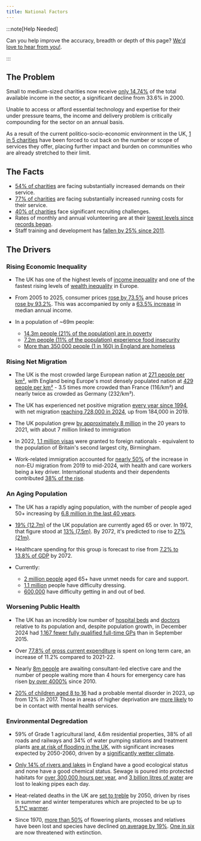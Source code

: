 ```yaml
---
title: National Factors
---
```


:::note[Help Needed]

Can you help improve the accuracy, breadth or depth of this page? [We'd love to hear from you!](../../overview/help).

:::

## The Problem

Small to medium-sized charities now receive [only 14.74%][2] of the total available income in the sector, a significant decline from 33.6% in 2000.

Unable to access or afford essential technology and expertise for their under pressure teams, the income and delivery problem is critically compounding for the sector on an annual basis.

As a result of the current politico-socio-economic environment in the UK, [1 in 5 charities][1] have been forced to cut back on the number or scope of services they offer, placing further impact and burden on communities who are already stretched to their limit.

## The Facts
* [54% of charities][3] are facing substantially increased demands on their service.
* [77% of charities][4] are facing substantially increased running costs for their service.
* [40% of charities][1] face significant recruiting challenges.
* Rates of monthly and annual volunteering are at their [lowest levels since records began][5].
* Staff training and development has [fallen by 25% since 2011][1]. 

[1]: https://www.probonoeconomics.com/Handlers/Download.ashx?IDMF=5b97598d-91ce-4774-b3f6-541bda6b8af2 "Probono Economics - Treatment for the charity sector’s unhealthy status quo"
[2]: https://www.ncvo.org.uk/news-and-insights/news-index/uk-civil-society-almanac-2024/financials/ "NCVO - The UK Civil Society Almanac 2024"
[3]: https://fundraising.co.uk/2024/10/15/demand-for-services-has-risen-a-lot-for-more-than-half-of-charities-in-past-year/ "Fundraising.co.uk - Demand For Services Rising"
[4]: https://www.the-sse.org/news/97-of-charities-affected-by-cost-of-living-crisis/ "The SSE - 97% of charities affected by the cost of living crisis"
[5]: https://www.gov.uk/government/statistics/community-life-survey-202324-annual-publication/community-life-survey-202324-volunteering-and-charitable-giving "UK Government - Community Life Survey"


## The Drivers

### Rising Economic Inequality

* The UK has one of the highest levels of [income inequality][6] and one of the fastest rising levels of [wealth inequality][7] in Europe.

* From 2005 to 2025, consumer prices [rose by 73.5%][8] and house prices [rose by 93.2%][9]. This was accompanied by only a [63.5% increase][10] in median annual income.

* In a population of ~69m people:
    * [14.3m people (21% of the population) are in poverty][11]
    * [7.2m people (11% of the population) experience food insecurity][12]
    * [More than 350,000 people (1 in 160) in England are homeless][13]

[6]: https://www.oecd.org/en/data/indicators/income-inequality.html?oecdcontrol-0ad85c6bab-var1=AUT%7CBEL%7CCZE%7CDNK%7CEST%7CFIN%7CFRA%7CDEU%7CGRC%7CHUN%7CISL%7CIRL%7CISR%7CITA%7CLVA%7CLTU%7CLUX%7CNLD%7CNOR%7CPOL%7CPRT%7CSVK%7CSVN%7CESP%7CSWE%7CCHE%7CTUR%7CGBR&oecdcontrol-8027380c62-var3=2022 "OECD Income Inequality Data Indicators"
[7]: https://www.visualcapitalist.com/wealth-inequality-by-country/ "Visual Capitalist Wealth Inequality By Country"
[8]: https://www.bankofengland.co.uk/monetary-policy/inflation/inflation-calculator "Bank of England Inflation Calculator"
[9]: https://landregistry.data.gov.uk/app/ukhpi/browse?from=2005-01-01&location=http%3A%2F%2Flandregistry.data.gov.uk%2Fid%2Fregion%2Funited-kingdom&to=2025-01-01&lang=en "Land Registry House Price Statistics"
[10]: https://www.statista.com/statistics/1002964/average-full-time-annual-earnings-in-the-uk/ "Statista Average Full Time Annual Earnings In The Uk"
[11]: https://www.jrf.org.uk/uk-poverty-2025-the-essential-guide-to-understanding-poverty-in-the-uk "Joseph Rowntree - UK Poverty 2025"
[12]: https://commonslibrary.parliament.uk/research-briefings/cbp-9209/ "Commons Library - Food poverty: Households, food banks and free school meals"
[13]: https://england.shelter.org.uk/media/press_release/at_least_354000_people_homeless_in_england_today_ "Shelter - At least 354000 People Homeless In England Today"


### Rising Net Migration

* The UK is the most crowded large European nation at [271 people per km²][14], with England being Europe's most densely populated nation at [429 people per km²][15] - 3.5 times more crowded than France (116/km²) and nearly twice as crowded as Germany (232/km²).

* The UK has experienced net positive migration [every year since 1994][16], with net migration [reaching 728,000 in 2024][17], up from 184,000 in 2019.

* The UK population grew [by approximately 8 million][18] in the 20 years to 2021, with about 7 million linked to immigration

* In 2022, [1.1 million visas][19] were granted to foreign nationals - equivalent to the population of Britain's second largest city, Birmingham.

* Work-related immigration accounted for [nearly 50%][20] of the increase in non-EU migration from 2019 to mid-2024, with health and care workers being a key driver. International students and their dependents contributed [38% of the rise][21].

[14]: https://www.migrationwatchuk.org/what-is-the-problem "Migration Watch - What Is The Problem?"
[15]: https://www.migrationwatchuk.org/what-is-the-problem "Migration Watch - What Is The Problem?"
[16]: https://commonslibrary.parliament.uk/research-briefings/sn06077/ "Commons Library - Research Briefings"
[17]: https://www.ons.gov.uk/peoplepopulationandcommunity/populationandmigration/internationalmigration/bulletins/longterminternationalmigrationprovisional/yearendingjune2024 "ONS - Long Term international Migration"
[18]: https://www.migrationwatchuk.org/what-is-the-problem "Migration Watch - What Is The Problem?"
[19]: https://www.migrationwatchuk.org/what-is-the-problem "Migration Watch - What Is The Problem?"
[20]: https://migrationobservatory.ox.ac.uk/resources/briefings/long-term-international-migration-flows-to-and-from-the-uk/ "Migration Observatory - Long term international migration flows to and from the UK"
[21]: https://migrationobservatory.ox.ac.uk/resources/briefings/long-term-international-migration-flows-to-and-from-the-uk/ "Migration Observatory - Long term international migration flows to and from the UK"


### An Aging Population

* The UK has a rapidly aging population, with the number of people aged 50+ increasing by [6.8 million in the last 40 years][22].

* [19% (12.7m)][23] of the UK population are currently aged 65 or over. In 1972, that figure stood at [13% (7.5m)][23]. By 2072, it's predicted to rise to [27% (21m)][23].

* Healthcare spending for this group is forecast to rise from [7.2% to 13.8% of GDP][24] by 2072.

* Currently:
    * [2 million people][25] aged 65+ have unmet needs for care and support.
    * [1.1 million][25] people have difficulty dressing.
    * [600,000][25] have difficulty getting in and out of bed.

[22]: https://ageing-better.org.uk/our-ageing-population-state-ageing-2023-4 "Aging Better - Our Ageing Population"
[23]: https://commonslibrary.parliament.uk/the-uks-changing-population "Commons Library - The UKs Changing Population"
[24]: https://ifs.org.uk/articles/economic-consequences-uks-ageing-population "IFS - Economic Consequences of the UKs Ageing Population"
[25]: https://www.ageuk.org.uk/discover/2024/september/state-of-health-and-care-of-older-people-in-england-2024/ "Age UK - State of Health and Care of Older People In England 2024"


### Worsening Public Health

* The UK has an incredibly low number of [hospital beds][26] and [doctors][27] relative to its population and, despite population growth, in December 2024  had [1,167 fewer fully qualified full-time GPs][28] than in September 2015.

* Over [77.8% of gross current expenditure][29] is spent on long term care, an increase of 11.2% compared to 2021-22.

* Nearly [8m people][30] are awaiting consultant-led elective care and the number of people waiting more than 4 hours for emergency care has risen [by over 4000%][30] since 2010.

* [20% of children aged 8 to 16][31] had a probable mental disorder in 2023, up from 12% in 2017. Those in areas of higher deprivation are [more likely][32] to be in contact with mental health services.

[26]: https://www.bma.org.uk/advice-and-support/nhs-delivery-and-workforce/pressures/nhs-hospital-beds-data-analysis
[27]: https://www.bma.org.uk/advice-and-support/nhs-delivery-and-workforce/workforce/nhs-medical-staffing-data-analysis
[28]: https://www.bma.org.uk/advice-and-support/nhs-delivery-and-workforce/pressures/pressures-in-general-practice-data-analysis
[29]: https://digital.nhs.uk/data-and-information/publications/statistical/adult-social-care-activity-and-finance-report/2022-23/long-term-care
[30]: https://www.bma.org.uk/advice-and-support/nhs-delivery-and-workforce/pressures/nhs-backlog-data-analysis "BMA - NHS Backlog Data Analysis"
[31]: https://commonslibrary.parliament.uk/research-briefings/sn06988/ "Commons Library - Mental Health Statistics"
[32]: https://www.bma.org.uk/advice-and-support/nhs-delivery-and-workforce/pressures/mental-health-pressures-data-analysis "BMA - Mental Health Pressures Data Analysis"


### Environmental Degredation

* 59% of Grade 1 agricultural land, 4.6m residential properties, 38% of all roads and railways and 34% of water pumping stations and treatment plants [are at risk of flooding in the UK][33], with significant increases expected by 2050-2060, driven by a [significantly wetter climate][34].

* [Only 14% of rivers and lakes][35] in England have a good ecological status and none have a good chemical status. Sewage is poured into protected habitats for [over 300,000 hours per year][36], and [3 billion litres of water][37] are lost to leaking pipes each day.

* Heat-related deaths in the UK are [set to treble][38] by 2050, driven by rises in summer and winter temperatures which are projected to be up to [5.1°C warmer][39].

* Since 1970, [more than 50%][40] of flowering plants, mosses and relatives have been lost and species have declined [on average by 19%][40]. [One in six][40] are now threatened with extinction.

[33]: https://www.gov.uk/government/publications/national-assessment-of-flood-and-coastal-erosion-risk-in-england-2024/national-assessment-of-flood-and-coastal-erosion-risk-in-england-2024 "Gov.Uk - National Assessment of Flood Risk"
[34]: https://www.gov.uk/guidance/climate-change-explained "Gov.uk - Climate Change Explained"
[35]: https://lordslibrary.parliament.uk/river-pollution-and-the-regulation-of-private-water-companies/ "Lords Library - River Pollution and the Regulation of Private Water Companies"
[36]: https://unearthed.greenpeace.org/2023/07/31/sewage-uk-water-pollution/?utm_source=chatgpt.com "Greenpeace - Seweage UK Water Pollution"
[37]: https://www.discoverwater.co.uk/leaking-pipes "Discover Water - Leaking Pipes"
[38]: https://committees.parliament.uk/committee/62/environmental-audit-committee/news/100427/heatrelated-deaths-set-to-treble-by-2050-unless-govt-acts "Committees Parliament - Heat Related Deaths"
[39]: https://www.gov.uk/guidance/climate-change-explained "Gov.UK - Climate Change Explained"
[40]: https://stateofnature.org.uk/ "State of Nature 2024 Report"